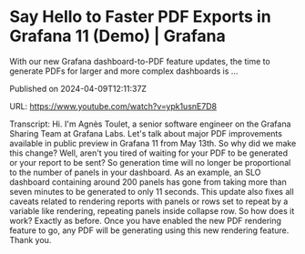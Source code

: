 # Say Hello to Faster PDF Exports in Grafana 11 (Demo) | Grafana

With our new Grafana dashboard-to-PDF feature updates, the time to generate PDFs for larger and more complex dashboards is ...

Published on 2024-04-09T12:11:37Z

URL: https://www.youtube.com/watch?v=ypk1usnE7D8

Transcript: Hi. I'm Agnès Toulet, a senior software engineer on the
Grafana Sharing Team at Grafana Labs. Let's talk about major PDF improvements
available in public preview in Grafana 11 from May 13th. So why did
we make this change? Well, aren't you tired of waiting for your
PDF to be generated or your report to be sent? So generation time will no longer be
proportional to the number of panels in your dashboard. As an example, an SLO dashboard containing around 200
panels has gone from taking more than seven minutes to be
generated to only 11 seconds. This update also fixes all caveats
related to rendering reports with panels or rows set to repeat
by a variable like rendering, repeating panels inside collapse
row. So how does it work? Exactly as before. Once you have enabled
the new PDF rendering feature to go, any PDF will be generating
using this new rendering feature. Thank you.

